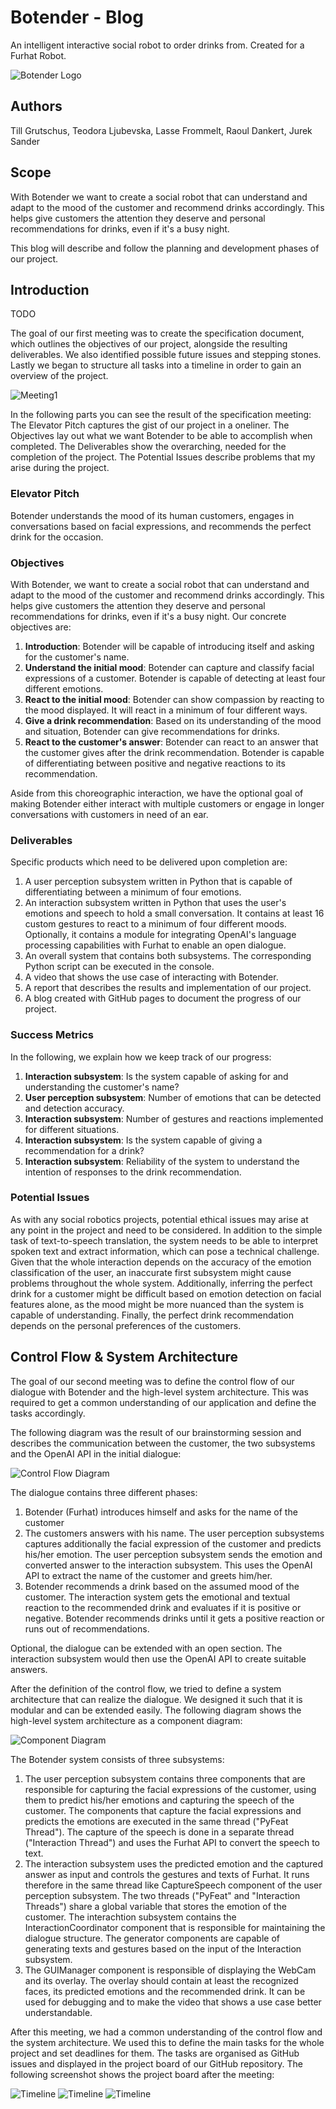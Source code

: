 # Botender - Blog
An intelligent interactive social robot to order drinks from. Created for a Furhat Robot.

![Botender Logo](images/Botender_logo_clear.png "Botender Logo")
## Authors
Till Grutschus, Teodora Ljubevska, Lasse Frommelt, Raoul Dankert, Jurek Sander
## Scope
With Botender we want to create a social robot that can understand and adapt to the mood of the customer and recommend drinks accordingly.
This helps give customers the attention they deserve and personal recommendations for drinks, even if it's a busy night. 

This blog will describe and follow the planning and development phases of our project.
## Introduction
TODO

The goal of our first meeting was to create the specification document, which outlines the objectives of our project, alongside the resulting deliverables. We also identified possible future issues and stepping stones.
Lastly we began to structure all tasks into a timeline in order to gain an overview of the project.

![Meeting1](images/Meeting_1.jpg "Meeting 1")


In the following parts you can see the result of the specification meeting:
The Elevator Pitch captures the gist of our project in a oneliner.
The Objectives lay out what we want Botender to be able to accomplish when completed.
The Deliverables show the overarching, needed for the completion of the project.
The Potential Issues describe problems that my arise during the project.

### Elevator Pitch

Botender understands the mood of its human customers, engages in conversations based on facial expressions, and recommends the perfect drink for the occasion.

### Objectives

With Botender, we want to create a social robot that can understand and adapt to the mood of the customer and recommend drinks accordingly. This helps give customers the attention they deserve and personal recommendations for drinks, even if it's a busy night. Our concrete objectives are:

1. **Introduction**: Botender will be capable of introducing itself and asking for the customer's name.
2. **Understand the initial mood**: Botender can capture and classify facial expressions of a customer. Botender is capable of detecting at least four different emotions.
3. **React to the initial mood**: Botender can show compassion by reacting to the mood displayed. It will react in a minimum of four different ways.
4. **Give a drink recommendation**: Based on its understanding of the mood and situation, Botender can give recommendations for drinks.
5. **React to the customer's answer**: Botender can react to an answer that the customer gives after the drink recommendation. Botender is capable of differentiating between positive and negative reactions to its recommendation.

Aside from this choreographic interaction, we have the optional goal of making Botender either interact with multiple customers or engage in longer conversations with customers in need of an ear.

### Deliverables

Specific products which need to be delivered upon completion are:

1. A user perception subsystem written in Python that is capable of differentiating between a minimum of four emotions.
2. An interaction subsystem written in Python that uses the user's emotions and speech to hold a small conversation. It contains at least 16 custom gestures to react to a minimum of four different moods. Optionally, it contains a module for integrating OpenAI's language processing capabilities with Furhat to enable an open dialogue.
3. An overall system that contains both subsystems. The corresponding Python script can be executed in the console.
4. A video that shows the use case of interacting with Botender.
5. A report that describes the results and implementation of our project.
6. A blog created with GitHub pages to document the progress of our project.

### Success Metrics

In the following, we explain how we keep track of our progress:

1. **Interaction subsystem**: Is the system capable of asking for and understanding the customer's name?
2. **User perception subsystem**: Number of emotions that can be detected and detection accuracy.
3. **Interaction subsystem**: Number of gestures and reactions implemented for different situations.
4. **Interaction subsystem**: Is the system capable of giving a recommendation for a drink?
5. **Interaction subsystem**: Reliability of the system to understand the intention of responses to the drink recommendation.

### Potential Issues

As with any social robotics projects, potential ethical issues may arise at any point in the project and need to be considered. In addition to the simple task of text-to-speech translation, the system needs to be able to interpret spoken text and extract information, which can pose a technical challenge. Given that the whole interaction depends on the accuracy of the emotion classification of the user, an inaccurate first subsystem might cause problems throughout the whole system. Additionally, inferring the perfect drink for a customer might be difficult based on emotion detection on facial features alone, as the mood might be more nuanced than the system is capable of understanding. Finally, the perfect drink recommendation depends on the personal preferences of the customers.


## Control Flow & System Architecture
The goal of our second meeting was to define the control flow of our dialogue with Botender and the high-level system architecture. This was required to get a common understanding of our application and define the tasks accordingly.

The following diagram was the result of our brainstorming session and describes the communication between the customer, the two subsystems and the OpenAI API in the initial dialogue:

![Control Flow Diagram](images/ControlFlowDiagram.png "Control Flow Diagram")

The dialogue contains three different phases:

1. Botender (Furhat) introduces himself and asks for the name of the customer
2. The customers answers with his name. The user perception subsystems captures additionally the facial expression of the customer and predicts his/her emotion. The user perception subsystem sends the emotion and converted answer to the interaction subsystem. This uses the OpenAI API to extract the name of the customer and greets him/her.
3. Botender recommends a drink based on the assumed mood of the customer. The interaction system gets the emotional and textual reaction to the recommended drink and evaluates if it is positive or negative. Botender recommends drinks until it gets a positive reaction or runs out of recommendations.

Optional, the dialogue can be extended with an open section. The interaction subsystem would then use the OpenAI API to create suitable answers.

After the definition of the control flow, we tried to define a system architecture that can realize the dialogue. We designed it such that it is modular and can be extended easily. The following diagram shows the high-level system architecture as a component diagram:

![Component Diagram](images/ComponentDiagram.png "Component Diagram")

The Botender system consists of three subsystems:

1. The user perception subsystem contains three components that are responsible for capturing the facial expressions of the customer, using them to predict his/her emotions and capturing the speech of the customer. The components that capture the facial expressions and predicts the emotions are executed in the same thread ("PyFeat Thread"). The capture of the speech is done in a separate thread ("Interaction Thread") and uses the Furhat API to convert the speech to text.
2. The interaction subsystem uses the predicted emotion and the captured answer as input and controls the gestures and texts of Furhat. It runs therefore in the same thread like CaptureSpeech component of the user perception subsystem. The two threads ("PyFeat" and "Interaction Threads") share a global variable that stores the emotion of the customer. The interachtion subsystem contains the InteractionCoordinator component that is responsible for maintaining the dialogue structure. The generator components are capable of generating texts and gestures based on the input of the Interaction subsystem.
3. The GUIManager component is responsible of displaying the WebCam and its overlay. The overlay should contain at least the recognized faces, its predicted emotions and the recommended drink. It can be used for debugging and to make the video that shows a use case better understandable.

After this meeting, we had a common understanding of the control flow and the system architecture. We used this to define the main tasks for the whole project and set deadlines for them. The tasks are organised as GitHub issues and displayed in the project board of our GitHub repository. The following screenshot shows the project board after the meeting:

![Timeline](images/Timeline0.png "Timeline")
![Timeline](images/Timeline1.png "Timeline")
![Timeline](images/Timeline2.png "Timeline")
